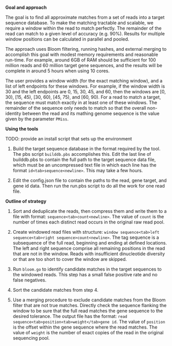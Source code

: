 __Goal and approach__

The goal is to find all approximate matches from a set of reads into a
target sequence database.  To make the matching tractable and
scalable, we require a window within the read to match perfectly.  The
remainder of the read can match to a given level of accuracy
(e.g. 90%).  Results for multiple window positions can be calculated
in parallel and pooled.

The approach uses Bloom filtering, running hashes, and external
merging to accomplish this goal with modest memory requirements and
reasonable run-time.  For example, around 6GB of RAM should be
sufficient for 100 million reads and 60 million target gene sequences,
and the results will be complete in around 5 hours when using 10
cores.

The user provides a window width (for the exact matching window), and
a list of left endpoints for these windows.  For example, if the
window width is 30 and the left endpoints are 0, 15, 30, 45, and 60,
then the windows are [0, 30), [15, 45), [30, 60), [45, 75), and [60,
90).  For a read to match a target, the sequence must match exactly in
at least one of these windows.  The remainder of the sequence only
needs to match so that the overall non-identity between the read and
its mathing genome sequence is the value given by the parameter
`PMiss`.

__Using the tools__

TODO: provide an install script that sets up the environment

1. Build the target sequence database in the format required by the
tool.  The pbs script `builddb.pbs` accomplishes this.  Edit the last
line of builddb.pbs to contain the full path to the target sequence
data file, which must be an uncompressed text file in which each line
has the format `id<tab>sequence<newline>`.  This may take a few hours.

2. Edit the config.json file to contain the paths to the read, gene
target, and gene id data.  Then run the run.pbs script to do all the
work for one read file.

__Outline of strategy__

1. Sort and deduplicate the reads, then compress them and write them
to a file with format: `sequence<tab>count<newline>`.  The value of
`count` is the number of times each distinct read occurs in the
original raw read pool.

2. Create windowed read files with structure: `window
sequence<tab>left sequence<tab>right sequence>count<newline>`.  The
tag sequence is a subsequence of the full read, beginning and ending
at defined locations.  The left and right sequence comprise all
remaining positions in the read that are not in the window.  Reads
with insufficient dinucleotide diversity or that are too short to
cover the window are skipped.

3. Run `bloom.go` to identify candidate matches in the target
sequences to the windowed reads.  This step has a small false positive
rate and no false negatives.

4. Sort the candidate matches from step 4.

5. Use a merging procedure to exclude candidate matches from the Bloom
filter that are not true matches.  Directly check the sequence
flanking the window to be sure that the full read matches the gene
sequence to the desired tolerance.  The output file has the format:
`read sequence<tab>position<tab>weight</tab>gene id`.  The value of
`position` is the offset within the gene sequence where the read
matches.  The value of `weight` is the number of exact copies of the
read in the original sequencing pool.
